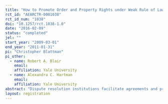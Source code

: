 ```yaml
---
title: "How to Promote Order and Property Rights under Weak Rule of Law? An Experiment in Changing Dispute Resolution Behavior through Community Education"
rct_id: "AEARCTR-0001038"
rct_id_num: "1038"
doi: "10.1257/rct.1038-1.0"
date: "2016-02-09"
status: "completed"
jel: ""
start_year: "2009-03-01"
end_year: "2011-01-31"
pi: "Christopher Blattman"
pi_other:
  - name: Robert A. Blair
    email: 
    affiliation: Yale University
  - name: Alexandra C. Hartman
    email: 
    affiliation: Yale University
abstract: "Dispute resolution institutions facilitate agreements and preserve the peace whenever property rights are imperfect. In weak states, strengthening formal institutions can take decades, and so state and aid interventions also try to shape informal practices and norms governing disputes. Their goal is to improve bargaining and commitment, thus limiting disputes and violence. Mass education campaigns that promote alternative dispute resolution (ADR) are common examples of these interventions. We studied the short-term impacts of one such campaign in Liberia, where property disputes are endemic. Residents of 86 of 246 towns randomly received training in ADR practices and norms; this training reached 15% of adults. One year later, treated towns had higher resolution of land disputes and lower violence. Impacts spilled over to untrained residents. We also saw unintended consequences: more extrajudicial punishment and (weakly) more nonviolent disagreements. Results imply that mass education can change high-stakes behaviors, and improving informal bargaining and enforcement behavior can promote order in weak states."
layout: registration
---
```


